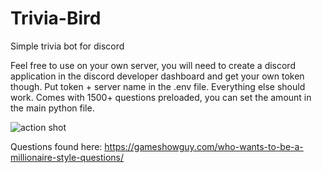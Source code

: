 # Trivia-Bird
Simple trivia bot for discord

Feel free to use on your own server, you will need to create a discord application in the discord developer dashboard and get your own token though. Put token + server name in the .env file. Everything else should work. Comes with 1500+ questions preloaded, you can set the amount in the main python file.

![action shot](https://i.imgur.com/LkF10Ee.png)

Questions found here: https://gameshowguy.com/who-wants-to-be-a-millionaire-style-questions/
